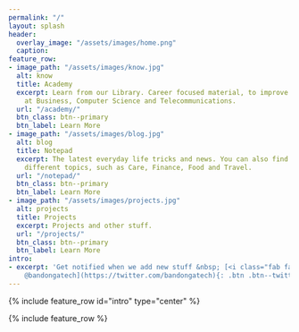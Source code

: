 ```yaml
---
permalink: "/"
layout: splash
header:
  overlay_image: "/assets/images/home.png"
  caption:
feature_row:
- image_path: "/assets/images/know.jpg"
  alt: know
  title: Academy
  excerpt: Learn from our Library. Career focused material, to improve your skills
    at Business, Computer Science and Telecommunications.
  url: "/academy/"
  btn_class: btn--primary
  btn_label: Learn More
- image_path: "/assets/images/blog.jpg"
  alt: blog
  title: Notepad
  excerpt: The latest everyday life tricks and news. You can also find guides about
    different topics, such as Care, Finance, Food and Travel.
  url: "/notepad/"
  btn_class: btn--primary
  btn_label: Learn More
- image_path: "/assets/images/projects.jpg"
  alt: projects
  title: Projects
  excerpt: Projects and other stuff.
  url: "/projects/"
  btn_class: btn--primary
  btn_label: Learn More
intro:
- excerpt: 'Get notified when we add new stuff &nbsp; [<i class="fab fa-twitter"></i>
    @bandongatech](https://twitter.com/bandongatech){: .btn .btn--twitter}'
---
```


{% include feature_row id="intro" type="center" %}

{% include feature_row %}
